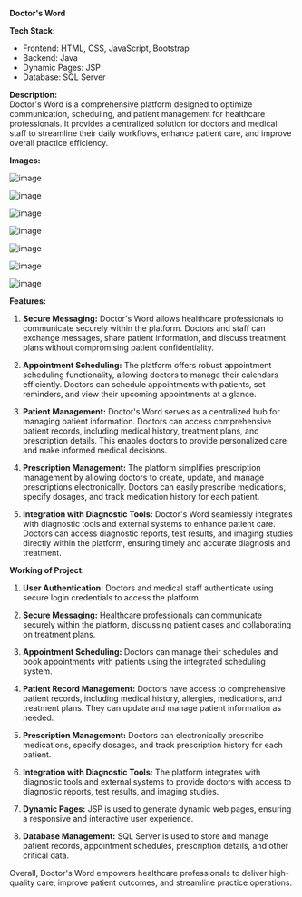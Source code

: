 **Doctor's Word**

**Tech Stack:**  
- Frontend: HTML, CSS, JavaScript, Bootstrap  
- Backend: Java  
- Dynamic Pages: JSP  
- Database: SQL Server

**Description:**  
Doctor's Word is a comprehensive platform designed to optimize communication, scheduling, and patient management for healthcare professionals. It provides a centralized solution for doctors and medical staff to streamline their daily workflows, enhance patient care, and improve overall practice efficiency.

**Images:**


![image](https://github.com/nikita11ch/Doctor-s-Word/assets/115834443/6d8f70b0-059f-4f4c-9c02-67444123224c)

![image](https://github.com/nikita11ch/Doctor-s-Word/assets/115834443/b59574cc-99c8-456a-a68f-06ef839724f0)

![image](https://github.com/nikita11ch/Doctor-s-Word/assets/115834443/eeec2c15-2d30-4183-92f5-dabfc8d76ea2)

![image](https://github.com/nikita11ch/Doctor-s-Word/assets/115834443/66c8fd96-22f8-461c-884b-9377ae53d3b6)

![image](https://github.com/nikita11ch/Doctor-s-Word/assets/115834443/1763b40d-f097-499c-8952-4dc106fc78b6)

![image](https://github.com/nikita11ch/Doctor-s-Word/assets/115834443/574514e0-a09c-4ff6-83ab-3b2dae364bd3)

![image](https://github.com/nikita11ch/Doctor-s-Word/assets/115834443/168629da-b30d-4c05-b517-d6f68c4569d0)

**Features:**

1. **Secure Messaging:** Doctor's Word allows healthcare professionals to communicate securely within the platform. Doctors and staff can exchange messages, share patient information, and discuss treatment plans without compromising patient confidentiality.

2. **Appointment Scheduling:** The platform offers robust appointment scheduling functionality, allowing doctors to manage their calendars efficiently. Doctors can schedule appointments with patients, set reminders, and view their upcoming appointments at a glance.

3. **Patient Management:** Doctor's Word serves as a centralized hub for managing patient information. Doctors can access comprehensive patient records, including medical history, treatment plans, and prescription details. This enables doctors to provide personalized care and make informed medical decisions.

4. **Prescription Management:** The platform simplifies prescription management by allowing doctors to create, update, and manage prescriptions electronically. Doctors can easily prescribe medications, specify dosages, and track medication history for each patient.

5. **Integration with Diagnostic Tools:** Doctor's Word seamlessly integrates with diagnostic tools and external systems to enhance patient care. Doctors can access diagnostic reports, test results, and imaging studies directly within the platform, ensuring timely and accurate diagnosis and treatment.

**Working of Project:**

1. **User Authentication:** Doctors and medical staff authenticate using secure login credentials to access the platform.
   
2. **Secure Messaging:** Healthcare professionals can communicate securely within the platform, discussing patient cases and collaborating on treatment plans.

3. **Appointment Scheduling:** Doctors can manage their schedules and book appointments with patients using the integrated scheduling system.

4. **Patient Record Management:** Doctors have access to comprehensive patient records, including medical history, allergies, medications, and treatment plans. They can update and manage patient information as needed.

5. **Prescription Management:** Doctors can electronically prescribe medications, specify dosages, and track prescription history for each patient.

6. **Integration with Diagnostic Tools:** The platform integrates with diagnostic tools and external systems to provide doctors with access to diagnostic reports, test results, and imaging studies.

7. **Dynamic Pages:** JSP is used to generate dynamic web pages, ensuring a responsive and interactive user experience.

8. **Database Management:** SQL Server is used to store and manage patient records, appointment schedules, prescription details, and other critical data.

Overall, Doctor's Word empowers healthcare professionals to deliver high-quality care, improve patient outcomes, and streamline practice operations.
